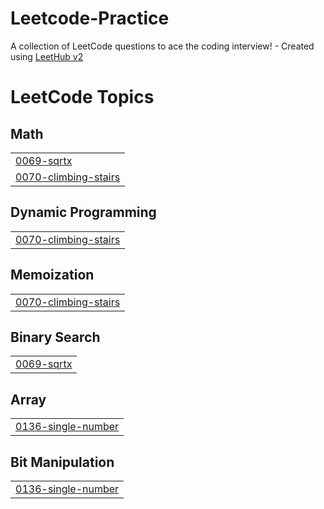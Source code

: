 # Leetcode-Practice
A collection of LeetCode questions to ace the coding interview! - Created using [LeetHub v2](https://github.com/arunbhardwaj/LeetHub-2.0)

<!---LeetCode Topics Start-->
# LeetCode Topics
## Math
|  |
| ------- |
| [0069-sqrtx](https://github.com/thenmozhipalanisamy/Leetcode-Practice/tree/master/0069-sqrtx) |
| [0070-climbing-stairs](https://github.com/thenmozhipalanisamy/Leetcode-Practice/tree/master/0070-climbing-stairs) |
## Dynamic Programming
|  |
| ------- |
| [0070-climbing-stairs](https://github.com/thenmozhipalanisamy/Leetcode-Practice/tree/master/0070-climbing-stairs) |
## Memoization
|  |
| ------- |
| [0070-climbing-stairs](https://github.com/thenmozhipalanisamy/Leetcode-Practice/tree/master/0070-climbing-stairs) |
## Binary Search
|  |
| ------- |
| [0069-sqrtx](https://github.com/thenmozhipalanisamy/Leetcode-Practice/tree/master/0069-sqrtx) |
## Array
|  |
| ------- |
| [0136-single-number](https://github.com/thenmozhipalanisamy/Leetcode-Practice/tree/master/0136-single-number) |
## Bit Manipulation
|  |
| ------- |
| [0136-single-number](https://github.com/thenmozhipalanisamy/Leetcode-Practice/tree/master/0136-single-number) |
<!---LeetCode Topics End-->